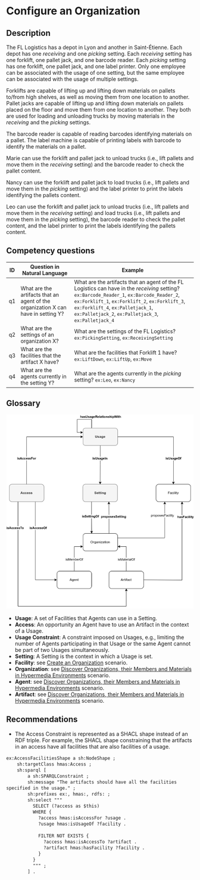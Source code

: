 # Configure an Organization

## Description

The FL Logistics has a depot in Lyon and another in Saint-Étienne. Each depot has one _receiving_ and one _picking_ setting. Each _receiving_ setting has one forklift, one pallet jack, and one barcode reader. Each _picking_ setting has one forklift, one pallet jack, and one label printer. Only one employee can be associated with the usage of one setting, but the same employee can be associated with the usage of multiple settings.

Forklifts are capable of lifting up and lifting down materials on pallets to/from high shelves, as well as moving them from one location to another. Pallet jacks are capable of lifting up and lifting down materials on pallets placed on the floor and move them from one location to another. They both are used for loading and unloading trucks by moving materials in the _receiving_ and the _picking_ settings.

The barcode reader is capable of reading barcodes identifying materials on a pallet. The label machine is capable of printing labels with barcode to identify the materials on a pallet.

Marie can use the forklift and pallet jack to unload trucks (i.e., lift pallets and move them in the _receiving_ setting) and the barcode reader to check the pallet content.

Nancy can use the forklift and pallet jack to load trucks (i.e., lift pallets and move them in the _picking_ setting) and the label printer to print the labels identifying the pallets content.

Leo can use the forklift and pallet jack to unload trucks (i.e., lift pallets and move them in the _receiving_ setting) and load trucks (i.e., lift pallets and move them in the _picking_ setting), the barcode reader to check the pallet content, and the label printer to print the labels identifying the pallets content.

## Competency questions

| ID | Question in Natural Language | Example |
|----|------------------------------|---------|
| q1 | What are the artifacts that an agent of the organization X can have in setting Y? | What are the artifacts that an agent of the FL Logistics can have in the _receiving_ setting? `ex:Barcode_Reader_1`, `ex:Barcode_Reader_2`, `ex:Forklift_1`, `ex:Forklift_2`, `ex:Forklift_3`, `ex:Forklift_4`, `ex:Palletjack_1`, `ex:Palletjack_2`, `ex:Palletjack_3`, `ex:Palletjack_4` |
| q2 | What are the settings of an organization X?                                       | What are the settings of the FL Logistics? `ex:PickingSetting`, `ex:ReceivingSetting`                                              |
| q3 | What are the facilities that the artifact X have?                                 | What are the facilities that Forklift 1 have? `ex:LiftDown`, `ex:LiftUp`, `ex:Move`                                                |
| q4 | What are the agents currently in the setting Y?                                   | What are the agents currently in the _picking_ setting? `ex:Leo`, `ex:Nancy`                                                       |

## Glossary

![image](configure-organization.png)

* **Usage**: A set of Facilities that Agents can use in a Setting.
* **Access**: An opportunity an Agent have to use an Artifact in the context of a Usage.
* **Usage Constraint**: A constraint imposed on Usages, e.g., limiting the number of Agents participating in that Usage or the same Agent cannot be part of two Usages simultaneously.
* **Setting**: A Setting is the context in which a Usage is set.
* **Facility**: see [Create an Organization](https://github.com/HyperAgents/ns.hyperagents.org/blob/master/domains/logistics/create-organization/README.md) scenario.
* **Organization**: see [Discover Organizations, their Members and Materials in Hypermedia Environments](https://github.com/HyperAgents/hmas/blob/master/domains/manufacturing-environments/discover-organization/README.md) scenario.
* **Agent**: see [Discover Organizations, their Members and Materials in Hypermedia Environments](https://github.com/HyperAgents/hmas/blob/master/domains/manufacturing-environments/discover-organization/README.md) scenario.
* **Artifact**: see [Discover Organizations, their Members and Materials in Hypermedia Environments](https://github.com/HyperAgents/hmas/blob/master/domains/manufacturing-environments/discover-organization/README.md) scenario.

## Recommendations

* The Access Constraint is represented as a SHACL shape instead of an RDF triple. For example, the SHACL shape constraining that the artifacts in an access have all facilities that are also facilities of a usage.

```
ex:AccessFacilitiesShape a sh:NodeShape ;
    sh:targetClass hmas:Access ;
    sh:sparql [
        a sh:SPARQLConstraint ;
        sh:message "The artifacts should have all the facilities specified in the usage." ;
        sh:prefixes ex:, hmas:, rdfs: ;
        sh:select """
          SELECT (?access as $this)
          WHERE {
            ?access hmas:isAccessFor ?usage .
            ?usage hmas:isUsageOf ?facility .

            FILTER NOT EXISTS {
              ?access hmas:isAccessTo ?artifact .
              ?artifact hmas:hasFacility ?facility .
            }
          }
          """ ;
        ] .
```
